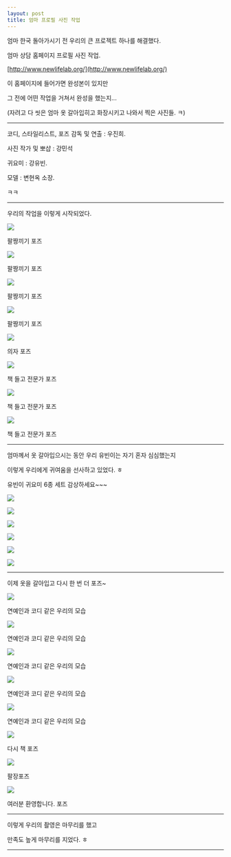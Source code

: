 ```yaml
---
layout: post
title: 엄마 프로필 사진 작업
---
```




엄마 한국 돌아가시기 전 우리의 큰 프로젝트 하나를 해결했다.

엄마 상담 홈페이지 프로필 사진 작업.

[http://www.newlifelab.org/](http://www.newlifelab.org/)

이 홈페이지에 들어가면 완성본이 있지만

그 전에 어떤 작업을 거쳐서 완성을 했는지...

(자려고 다 씻은 엄마 옷 갈아입히고 화장시키고 나와서 찍은 사진들. ㅋ)

---

코디, 스타일리스트, 포즈 감독 및 연출 : 우진희.

사진 작가 및 뽀샵 : 강민석

귀요미 : 강유빈.

모델 : 변현옥 소장.

ㅋㅋ

---

우리의 작업을 이렇게 시작되었다.

![](http://4.bp.blogspot.com/-MgXjwc4a8ak/VMGcTHjBIjI/AAAAAAAAG2E/DUGDp4omi2A/s1600/DSC02964.JPG)

팔짱끼기 포즈

![](http://3.bp.blogspot.com/-Jlk-yW-Vrik/VMGcUXmFbtI/AAAAAAAAG2M/_5SNlDJz_V8/s1600/DSC02965.JPG)

팔짱끼기 포즈

![](http://4.bp.blogspot.com/-oE0XI156duU/VMGcVgdMY5I/AAAAAAAAG2U/vhw5ptNnDD4/s1600/DSC02966.JPG)

팔짱끼기 포즈

![](http://4.bp.blogspot.com/-caV7HDoL8sU/VMGcXNSs8RI/AAAAAAAAG2c/WbmHOfWH89A/s1600/DSC02967.JPG)

팔짱끼기 포즈

![](http://4.bp.blogspot.com/-HDFrUQDZAXY/VMGcYWPWwrI/AAAAAAAAG2k/-xUE9DamVrw/s1600/DSC02969.JPG)

의자 포즈

![](http://3.bp.blogspot.com/-SWcS4LpeH3A/VMGcZmnTrGI/AAAAAAAAG2s/m4R1OMq4VD8/s1600/DSC02970.JPG)

책 들고 전문가 포즈

![](http://1.bp.blogspot.com/-0UIl1b1xHLE/VMGcbG8KiqI/AAAAAAAAG20/fLVAuWyIGL0/s1600/DSC02971.JPG)

책 들고 전문가 포즈

![](http://3.bp.blogspot.com/-eHj6dm2AFrU/VMGccX-7G-I/AAAAAAAAG28/YNzvw9U_w4w/s1600/DSC02972.JPG)

책 들고 전문가 포즈

---

엄마께서 옷 갈아입으시는 동안 우리 유빈이는 자기 혼자 심심했는지

이렇게 우리에게 귀여움을 선사하고 있었다. ㅎ

유빈이 귀요미 6종 세트 감상하세요~~~

![](http://4.bp.blogspot.com/-jY4gddAKNIk/VMGcewWmX9I/AAAAAAAAG3E/TqkLzXr1kIQ/s1600/DSC02973.JPG)


![](http://2.bp.blogspot.com/-HDsITFzP18c/VMGcgm4UH1I/AAAAAAAAG3M/Yk7n8ypS30o/s1600/DSC02974.JPG)


![](http://1.bp.blogspot.com/-wiWSwcsDRCo/VMGciaHFXQI/AAAAAAAAG3U/Wy9Sd8kI3yI/s1600/DSC02975.JPG)


![](http://1.bp.blogspot.com/-8pADKWSzbGU/VMGckWYEP2I/AAAAAAAAG3c/hxYyQ0bk26c/s1600/DSC02976.JPG)


![](http://4.bp.blogspot.com/-1MzP5Yd6JNQ/VMGclqBMQgI/AAAAAAAAG3k/Popydb7tDaw/s1600/DSC02977.JPG)


![](http://1.bp.blogspot.com/-UWZWWp8YQEQ/VMGcov5vTRI/AAAAAAAAG3w/35-6imY116s/s1600/DSC02978.JPG)


---

이제 옷을 갈아입고 다시 한 번 더 포즈~

![](http://1.bp.blogspot.com/-6-gNOuCWyeY/VMGcrQRxDLI/AAAAAAAAG38/ZCb00JyLlVk/s1600/DSC02981.JPG)

연예인과 코디 같은 우리의 모습

![](http://1.bp.blogspot.com/-QTIY7wBRgio/VMGcsab2YzI/AAAAAAAAG4E/K2Y7IAyECac/s1600/DSC02982.JPG)

연예인과 코디 같은 우리의 모습

![](http://3.bp.blogspot.com/-N8Qh3OHOD2o/VMGctyYhUxI/AAAAAAAAG4M/Gk9uW4D2V7E/s1600/DSC02983.JPG)

연예인과 코디 같은 우리의 모습

![](http://2.bp.blogspot.com/-uYl-ReP-Weg/VMGcvp3ThNI/AAAAAAAAG4U/sNyd2vWqwmU/s1600/DSC02984.JPG)

연예인과 코디 같은 우리의 모습

![](http://1.bp.blogspot.com/-b7X6y8iMSuA/VMGcw0ofD7I/AAAAAAAAG4k/wbKlPN9Vz60/s1600/DSC02985.JPG)

연예인과 코디 같은 우리의 모습

![](http://1.bp.blogspot.com/-HDD19Ss1tnM/VMGcpPxzG1I/AAAAAAAAG30/nD6d_dzO2BA/s1600/DSC02980.JPG)

다시 책 포즈

![](http://4.bp.blogspot.com/-VXl5o90Nk6E/VMGcyHa82zI/AAAAAAAAG44/YkI4V1tNgt0/s1600/DSC02986.JPG)

팔장포즈

![](http://4.bp.blogspot.com/-7cKk3ScL-kY/VMGczYjn9gI/AAAAAAAAG5I/EboQkGavL28/s1600/DSC02987.JPG)

여러분 환영합니다. 포즈

---

이렇게 우리의 촬영은 마무리를 했고

만족도 높게 마무리를 지었다. ㅎ

---



